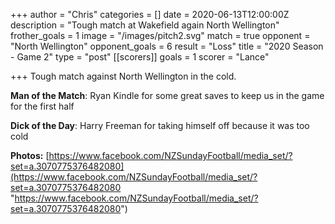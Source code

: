 +++
author = "Chris"
categories = []
date = 2020-06-13T12:00:00Z
description = "Tough match at Wakefield again North Wellington"
frother_goals = 1
image = "/images/pitch2.svg"
match = true
opponent = "North Wellington"
opponent_goals = 6
result = "Loss"
title = "2020 Season - Game 2"
type = "post"
[[scorers]]
goals = 1
scorer = "Lance"

+++
Tough match against North Wellington in the cold.

**Man of the Match**: Ryan Kindle for some great saves to keep us in the game for the first half

**Dick of the Day**: Harry Freeman for taking himself off because it was too cold

**Photos:** [https://www.facebook.com/NZSundayFootball/media_set/?set=a.3070775376482080](https://www.facebook.com/NZSundayFootball/media_set/?set=a.3070775376482080 "https://www.facebook.com/NZSundayFootball/media_set/?set=a.3070775376482080")